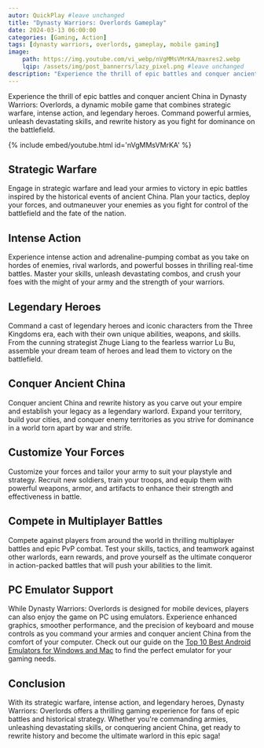 ```yaml
---
autor: QuickPlay #leave unchanged
title: "Dynasty Warriors: Overlords Gameplay"
date: 2024-03-13 06:00:00
categories: [Gaming, Action]
tags: [dynasty warriors, overlords, gameplay, mobile gaming]
image: 
    path: https://img.youtube.com/vi_webp/nVgMMsVMrKA/maxres2.webp 
    lqip: /assets/img/post_bannerrs/lazy_pixel.png #leave unchanged
description: "Experience the thrill of epic battles and conquer ancient China in Dynasty Warriors: Overlords, a dynamic mobile game that combines strategic warfare, intense action, and legendary heroes. Command powerful armies, unleash devastating skills, and rewrite history as you fight for dominance on the battlefield. Discover its exhilarating gameplay, iconic characters, and how to become the ultimate warlord in this epic saga."
---
```


Experience the thrill of epic battles and conquer ancient China in Dynasty Warriors: Overlords, a dynamic mobile game that combines strategic warfare, intense action, and legendary heroes. Command powerful armies, unleash devastating skills, and rewrite history as you fight for dominance on the battlefield.

{% include embed/youtube.html id='nVgMMsVMrKA' %}

## Strategic Warfare
Engage in strategic warfare and lead your armies to victory in epic battles inspired by the historical events of ancient China. Plan your tactics, deploy your forces, and outmaneuver your enemies as you fight for control of the battlefield and the fate of the nation.

## Intense Action
Experience intense action and adrenaline-pumping combat as you take on hordes of enemies, rival warlords, and powerful bosses in thrilling real-time battles. Master your skills, unleash devastating combos, and crush your foes with the might of your army and the strength of your warriors.

## Legendary Heroes
Command a cast of legendary heroes and iconic characters from the Three Kingdoms era, each with their own unique abilities, weapons, and skills. From the cunning strategist Zhuge Liang to the fearless warrior Lu Bu, assemble your dream team of heroes and lead them to victory on the battlefield.

## Conquer Ancient China
Conquer ancient China and rewrite history as you carve out your empire and establish your legacy as a legendary warlord. Expand your territory, build your cities, and conquer enemy territories as you strive for dominance in a world torn apart by war and strife.

## Customize Your Forces
Customize your forces and tailor your army to suit your playstyle and strategy. Recruit new soldiers, train your troops, and equip them with powerful weapons, armor, and artifacts to enhance their strength and effectiveness in battle.

## Compete in Multiplayer Battles
Compete against players from around the world in thrilling multiplayer battles and epic PvP combat. Test your skills, tactics, and teamwork against other warlords, earn rewards, and prove yourself as the ultimate conqueror in action-packed battles that will push your abilities to the limit.

## PC Emulator Support
While Dynasty Warriors: Overlords is designed for mobile devices, players can also enjoy the game on PC using emulators. Experience enhanced graphics, smoother performance, and the precision of keyboard and mouse controls as you command your armies and conquer ancient China from the comfort of your computer. Check out our guide on the [Top 10 Best Android Emulators for Windows and Mac](https://quickplaymobile.github.io/posts/Top-10-Best-Android-Emulators-for-Windows-and-Mac/) to find the perfect emulator for your gaming needs.

## Conclusion
With its strategic warfare, intense action, and legendary heroes, Dynasty Warriors: Overlords offers a thrilling gaming experience for fans of epic battles and historical strategy. Whether you're commanding armies, unleashing devastating skills, or conquering ancient China, get ready to rewrite history and become the ultimate warlord in this epic saga!

